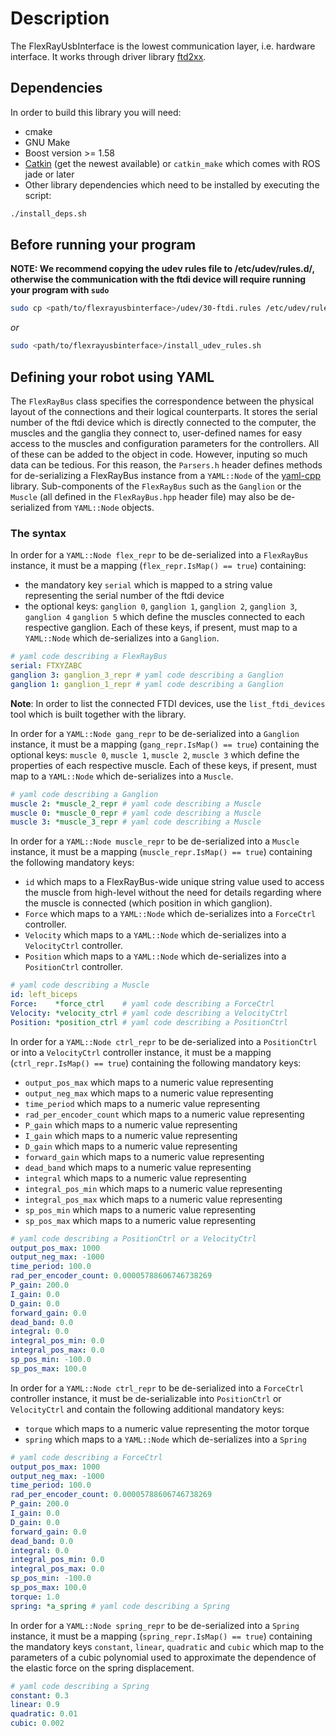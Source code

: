 # Description
The FlexRayUsbInterface is the lowest communication layer, i.e. hardware interface.
It works through driver library [ftd2xx](http://www.ftdichip.com/Drivers/D2XX.htm).

## Dependencies

In order to build this library you will need:
- cmake 
- GNU Make
- Boost version >= 1.58
- [Catkin](https://github.com/ros/catkin) (get the newest available) or `catkin_make` which comes with ROS jade or later
- Other library dependencies which need to be installed by executing the script:
```bash
./install_deps.sh
```

## Before running your program #
__NOTE: We recommend copying the udev rules file to /etc/udev/rules.d/, otherwise the communication with the ftdi device will require running your program with `sudo`__

```bash
sudo cp <path/to/flexrayusbinterface>/udev/30-ftdi.rules /etc/udev/rules.d/
```
_or_
```bash
sudo <path/to/flexrayusbinterface>/install_udev_rules.sh
```

## Defining your robot using YAML

The `FlexRayBus` class specifies the correspondence between the physical layout of the connections and their logical counterparts. It stores the serial number of the ftdi device which is directly connected to the computer, the muscles and the ganglia they connect to, user-defined names for easy access to the muscles and configuration parameters for the controllers. All of these can be added to the object in code. However, inputing so much data can be tedious. For this reason, the `Parsers.h` header defines methods for de-serializing a FlexRayBus instance from a `YAML::Node` of the [yaml-cpp](https://github.com/jbeder/yaml-cpp) library. Sub-components of the `FlexRayBus` such as the `Ganglion` or the `Muscle` (all defined in the `FlexRayBus.hpp` header file) may also be de-serialized from `YAML::Node` objects.

### The syntax

In order for a `YAML::Node flex_repr` to be de-serialized into a `FlexRayBus` instance, it must be a mapping (`flex_repr.IsMap() == true`) containing:
 - the mandatory key `serial` which is mapped to a string value representing the serial number of the ftdi device
 - the optional keys: `ganglion 0`, `ganglion 1`, `ganglion 2`, `ganglion 3`, `ganglion 4` `ganglion 5` which define the muscles connected to each respective ganglion. Each of these keys, if present, must map to a `YAML::Node` which de-serializes into a `Ganglion`.

```yaml
# yaml code describing a FlexRayBus
serial: FTXYZABC
ganglion 3: ganglion_3_repr # yaml code describing a Ganglion
ganglion 1: ganglion_1_repr # yaml code describing a Ganglion
```
__Note__: In order to list the connected FTDI devices, use the `list_ftdi_devices` tool which is built together with the library.

In order for a `YAML::Node gang_repr` to be de-serialized into a `Ganglion` instance, it must be a mapping (`gang_repr.IsMap() == true`) containing the optional keys: `muscle 0`, `muscle 1`, `muscle 2`, `muscle 3` which define the properties of each respective muscle. Each of these keys, if present, must map to a `YAML::Node` which de-serializes into a `Muscle`.

```yaml
# yaml code describing a Ganglion
muscle 2: *muscle_2_repr # yaml code describing a Muscle
muscle 0: *muscle_0_repr # yaml code describing a Muscle
muscle 3: *muscle_3_repr # yaml code describing a Muscle
```

In order for a `YAML::Node muscle_repr` to be de-serialized into a `Muscle` instance, it must be a mapping (`muscle_repr.IsMap() == true`) containing the following mandatory keys:
 - `id` which maps to a FlexRayBus-wide unique string value used to access the muscle from high-level without the need for details regarding where the muscle is connected (which position in which ganglion).
 - `Force` which maps to a `YAML::Node` which de-serializes into a `ForceCtrl` controller.
 - `Velocity` which maps to a `YAML::Node` which de-serializes into a `VelocityCtrl` controller.
 - `Position` which maps to a `YAML::Node` which de-serializes into a `PositionCtrl` controller.

```yaml
# yaml code describing a Muscle
id: left_biceps
Force:    *force_ctrl    # yaml code describing a ForceCtrl
Velocity: *velocity_ctrl # yaml code describing a VelocityCtrl
Position: *position_ctrl # yaml code describing a PositionCtrl
```

In order for a `YAML::Node ctrl_repr` to be de-serialized into a `PositionCtrl` or into a `VelocityCtrl` controller instance, it must be a mapping (`ctrl_repr.IsMap() == true`) containing the following mandatory keys:

 - `output_pos_max` which maps to a numeric value representing 
 - `output_neg_max` which maps to a numeric value representing 
 - `time_period` which maps to a numeric value representing 
 - `rad_per_encoder_count` which maps to a numeric value representing 
 - `P_gain` which maps to a numeric value representing 
 - `I_gain` which maps to a numeric value representing 
 - `D_gain` which maps to a numeric value representing 
 - `forward_gain` which maps to a numeric value representing 
 - `dead_band` which maps to a numeric value representing 
 - `integral` which maps to a numeric value representing 
 - `integral_pos_min` which maps to a numeric value representing 
 - `integral_pos_max` which maps to a numeric value representing 
 - `sp_pos_min` which maps to a numeric value representing 
 - `sp_pos_max` which maps to a numeric value representing 

```yaml
# yaml code describing a PositionCtrl or a VelocityCtrl
output_pos_max: 1000
output_neg_max: -1000
time_period: 100.0
rad_per_encoder_count: 0.00005788606746738269
P_gain: 200.0
I_gain: 0.0
D_gain: 0.0
forward_gain: 0.0
dead_band: 0.0
integral: 0.0
integral_pos_min: 0.0
integral_pos_max: 0.0
sp_pos_min: -100.0
sp_pos_max: 100.0
```

 In order for a `YAML::Node ctrl_repr` to be de-serialized into a `ForceCtrl` controller instance, it must be de-serializable into `PositionCtrl` or `VelocityCtrl` and contain the following additional mandatory keys:
 - `torque` which maps to a numeric value representing the motor torque
 - `spring` which maps to a `YAML::Node` which de-serializes into a `Spring`

```yaml
# yaml code describing a ForceCtrl
output_pos_max: 1000
output_neg_max: -1000
time_period: 100.0
rad_per_encoder_count: 0.00005788606746738269
P_gain: 200.0
I_gain: 0.0
D_gain: 0.0
forward_gain: 0.0
dead_band: 0.0
integral: 0.0
integral_pos_min: 0.0
integral_pos_max: 0.0
sp_pos_min: -100.0
sp_pos_max: 100.0
torque: 1.0
spring: *a_spring # yaml code describing a Spring
```

In order for a `YAML::Node spring_repr` to be de-serialized into a `Spring` instance, it must be a mapping (`spring_repr.IsMap() == true`) containing the mandatory keys `constant`, `linear`, `quadratic` and `cubic` which map to the parameters of a cubic polynomial used to approximate the dependence of the elastic force on the spring displacement.

```yaml
# yaml code describing a Spring
constant: 0.3
linear: 0.9
quadratic: 0.01
cubic: 0.002
```
